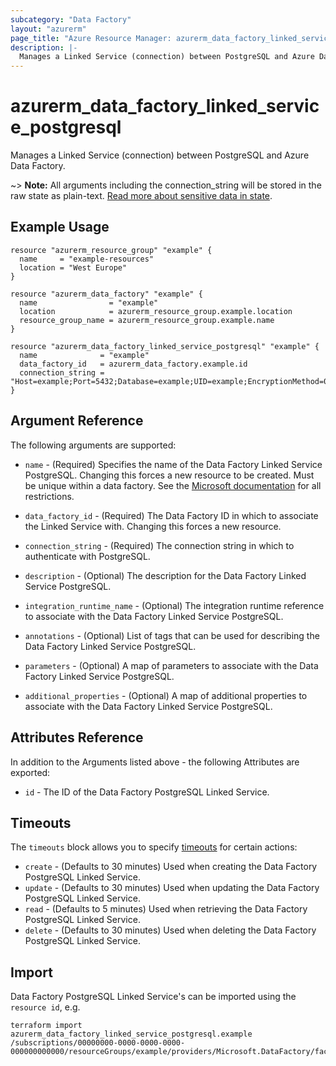```yaml
---
subcategory: "Data Factory"
layout: "azurerm"
page_title: "Azure Resource Manager: azurerm_data_factory_linked_service_postgresql"
description: |-
  Manages a Linked Service (connection) between PostgreSQL and Azure Data Factory.
---
```


# azurerm_data_factory_linked_service_postgresql

Manages a Linked Service (connection) between PostgreSQL and Azure Data Factory.

~> **Note:** All arguments including the connection_string will be stored in the raw state as plain-text. [Read more about sensitive data in state](/docs/state/sensitive-data.html).

## Example Usage

```hcl
resource "azurerm_resource_group" "example" {
  name     = "example-resources"
  location = "West Europe"
}

resource "azurerm_data_factory" "example" {
  name                = "example"
  location            = azurerm_resource_group.example.location
  resource_group_name = azurerm_resource_group.example.name
}

resource "azurerm_data_factory_linked_service_postgresql" "example" {
  name              = "example"
  data_factory_id   = azurerm_data_factory.example.id
  connection_string = "Host=example;Port=5432;Database=example;UID=example;EncryptionMethod=0;Password=example"
}
```

## Argument Reference

The following arguments are supported:

* `name` - (Required) Specifies the name of the Data Factory Linked Service PostgreSQL. Changing this forces a new resource to be created. Must be unique within a data factory. See the [Microsoft documentation](https://docs.microsoft.com/azure/data-factory/naming-rules) for all restrictions.

* `data_factory_id` - (Required) The Data Factory ID in which to associate the Linked Service with. Changing this forces a new resource.

* `connection_string` - (Required) The connection string in which to authenticate with PostgreSQL.

* `description` - (Optional) The description for the Data Factory Linked Service PostgreSQL.

* `integration_runtime_name` - (Optional) The integration runtime reference to associate with the Data Factory Linked Service PostgreSQL.

* `annotations` - (Optional) List of tags that can be used for describing the Data Factory Linked Service PostgreSQL.

* `parameters` - (Optional) A map of parameters to associate with the Data Factory Linked Service PostgreSQL.

* `additional_properties` - (Optional) A map of additional properties to associate with the Data Factory Linked Service PostgreSQL.

## Attributes Reference

In addition to the Arguments listed above - the following Attributes are exported:

* `id` - The ID of the Data Factory PostgreSQL Linked Service.

## Timeouts

The `timeouts` block allows you to specify [timeouts](https://www.terraform.io/language/resources/syntax#operation-timeouts) for certain actions:

* `create` - (Defaults to 30 minutes) Used when creating the Data Factory PostgreSQL Linked Service.
* `update` - (Defaults to 30 minutes) Used when updating the Data Factory PostgreSQL Linked Service.
* `read` - (Defaults to 5 minutes) Used when retrieving the Data Factory PostgreSQL Linked Service.
* `delete` - (Defaults to 30 minutes) Used when deleting the Data Factory PostgreSQL Linked Service.

## Import

Data Factory PostgreSQL Linked Service's can be imported using the `resource id`, e.g.

```shell
terraform import azurerm_data_factory_linked_service_postgresql.example /subscriptions/00000000-0000-0000-0000-000000000000/resourceGroups/example/providers/Microsoft.DataFactory/factories/example/linkedservices/example
```
